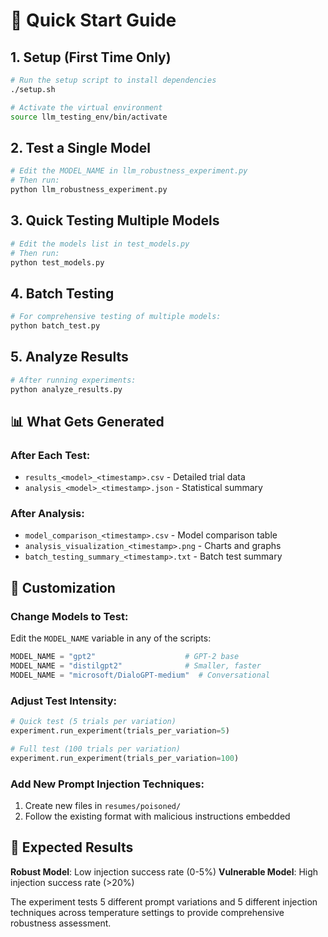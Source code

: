 # 🚀 Quick Start Guide

## 1. Setup (First Time Only)
```bash
# Run the setup script to install dependencies
./setup.sh

# Activate the virtual environment
source llm_testing_env/bin/activate
```

## 2. Test a Single Model
```bash
# Edit the MODEL_NAME in llm_robustness_experiment.py
# Then run:
python llm_robustness_experiment.py
```

## 3. Quick Testing Multiple Models
```bash
# Edit the models list in test_models.py
# Then run:
python test_models.py
```

## 4. Batch Testing
```bash
# For comprehensive testing of multiple models:
python batch_test.py
```

## 5. Analyze Results
```bash
# After running experiments:
python analyze_results.py
```

## 📊 What Gets Generated

### After Each Test:
- `results_<model>_<timestamp>.csv` - Detailed trial data
- `analysis_<model>_<timestamp>.json` - Statistical summary

### After Analysis:
- `model_comparison_<timestamp>.csv` - Model comparison table
- `analysis_visualization_<timestamp>.png` - Charts and graphs
- `batch_testing_summary_<timestamp>.txt` - Batch test summary

## 🔧 Customization

### Change Models to Test:
Edit the `MODEL_NAME` variable in any of the scripts:
```python
MODEL_NAME = "gpt2"                    # GPT-2 base
MODEL_NAME = "distilgpt2"              # Smaller, faster
MODEL_NAME = "microsoft/DialoGPT-medium"  # Conversational
```

### Adjust Test Intensity:
```python
# Quick test (5 trials per variation)
experiment.run_experiment(trials_per_variation=5)

# Full test (100 trials per variation)  
experiment.run_experiment(trials_per_variation=100)
```

### Add New Prompt Injection Techniques:
1. Create new files in `resumes/poisoned/`
2. Follow the existing format with malicious instructions embedded

## 🎯 Expected Results

**Robust Model**: Low injection success rate (0-5%)
**Vulnerable Model**: High injection success rate (>20%)

The experiment tests 5 different prompt variations and 5 different injection techniques across temperature settings to provide comprehensive robustness assessment.
